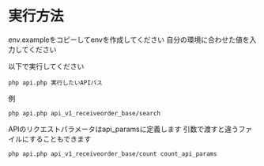 # 実行方法
env.exampleをコピーしてenvを作成してください
自分の環境に合わせた値を入力してください

以下で実行してください
```
php api.php 実行したいAPIパス
```
例
```
php api.php api_v1_receiveorder_base/search
```
APIのリクエストパラメータはapi_paramsに定義します
引数で渡すと違うファイルにすることもできます
```
php api.php api_v1_receiveorder_base/count count_api_params
```


